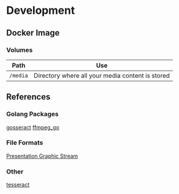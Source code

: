 # Development

## Docker Image

### Volumes

|Path|Use|
|---|---|
|`/media`|Directory where all your media content is stored|

## References

### Golang Packages
[gosseract](https://pkg.go.dev/github.com/otiai10/gosseract/v2@v2.4.1)
[ffmpeg\_go](https://pkg.go.dev/github.com/u2takey/ffmpeg-go)

### File Formats
[Presentation Graphic Stream](https://blog.thescorpius.com/index.php/2017/07/15/presentation-graphic-stream-sup-files-bluray-subtitle-format/)

### Other
[tesseract](https://github.com/tesseract-ocr/tesseract)
